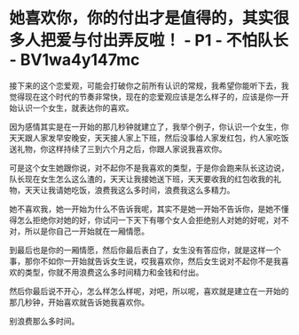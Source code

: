 # 她喜欢你，你的付出才是值得的，其实很多人把爱与付出弄反啦！ - P1 - 不怕队长 - BV1wa4y147mc

接下来的这个恋爱观，可能会打破你之前所有认识的常规，我希望你能听下去，我觉得现在这个时代的节奏非常快，现在的恋爱观应该是怎么样子的，应该是你一开始认识一个女生，就表达你的喜欢。

因为感情其实是在一开始的那几秒钟就建立了，我举个例子，你认识一个女生，你天天跟人家发早安晚安，天天接人家上下班，然后没事给人家发红包，约人家吃饭送礼物，你这样持续了三到六个月之后，你跟人家说我喜欢你。

可是这个女生她跟你说，对不起你不是我喜欢的类型，于是你会跑来队长这边说，队长现在女生怎么这么渣的，天天让我接她送下班，天天要收我的红包收我的礼物，天天让我请她吃饭，浪费我这么多时间，浪费我这么多精力。

她不喜欢我，她一开始为什么不告诉我呢，其实不是她一开始不告诉你，是她不懂得怎么拒绝你对她的好，你试问一下天下有哪个女人会拒绝别人对她的好呢，对不对，所以是你自己一开始就在一厢情愿。

到最后也是你的一厢情愿，然后你最后表白了，女生没有答应你，就是这样一个事，那你不如你一开始就告诉女生说，哎我喜欢你，然后女生说对不起你不是我喜欢的类型，你就不用浪费这么多时间精力和金钱和付出。

然后你最后说不开心，怎么样怎么样呢，对吧，所以呢，喜欢就是建立在一开始的那几秒钟，开始喜欢就告诉她我喜欢你。

别浪费那么多时间。